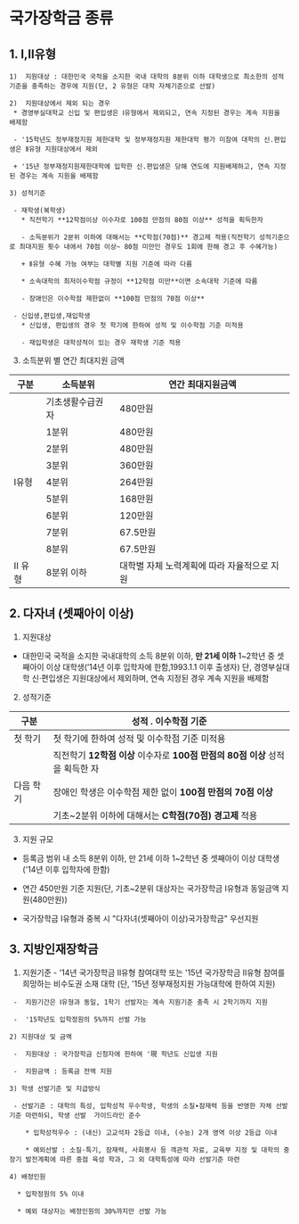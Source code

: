 # 국가장학금 종류

## 1. Ⅰ,Ⅱ유형
    1)  지원대상 : 대한민국 국적을 소지한 국내 대학의 8분위 이하 대학생으로 최소한의 성적기준을 충족하는 경우에 지원(단, 2 유형은 대학 자체기준으로 선발)

    2)  지원대상에서 제외 되는 경우
     * 경영부실대학교 신입 및 편입생은 Ⅰ유형에서 제외되고, 연속 지정된 경우는 계속 지원을 배제함

     - '15학년도 정부재정지원 제한대학 및 정부재정지원 제한대학 평가 미참여 대학의 신.편입생은 Ⅱ유형 지원대상에서 제외
 
     + '15년 정부재정지원제한대학에 입학한 신.편입생은 당해 연도에 지원배제하고, 연속 지정된 경우는 계속 지원을 배제함
 
    3) 성적기준
 
     - 재학생(복학생)
       * 직전학기 **12학점이상 이수자로 100점 만점의 80점 이상** 성적을 획득한자
 
       - 소득분위가 2분위 이하에 대해서는 **C학점(70점)** 경고제 적용(직전학기 성적기준으로 최대지원 횟수 내에서 70점 이상~ 80점 미만인 경우도 1회에 한해 경고 후 수혜가능)   
  
       + Ⅱ유형 수혜 가능 여부는 대학별 지원 기준에 따라 다름

       * 소속대학의 최저이수학점 규정이 **12학점 미만**이면 소속대학 기준에 따름

       - 장애인은 이수학점 제한없이 **100점 만점의 70점 이상**

     - 신입생,편입생,재입학생
       * 신입생, 편입생의 경우 첫 학기에 한하여 성적 및 이수학점 기준 미적용

       - 재입학생은 대학성적이 있는 경우 재학생 기준 적용

  3) 소득분위 별 연간 최대지원 금액

  구분     | 소득분위         | 연간 최대지원금액 |
  -------- |----------------- |------------------ |
           | 기초생활수급권자 | 480만원		  |     
	   |       1분위      |	480만원		  | 
	   |	   2분위      | 480만원		  |
           |       3분위      |	360만원		  |		
  Ⅰ유형   |       4분위      |	264만원	 	  |	
           |       5분위      | 168만원		  |
           |       6분위      | 120만원		  |
	   |	   7분위      | 67.5만원	  |
           |       8분위      | 67.5만원	  |
  Ⅱ 유형   | 8분위 이하       | 대학별 자체 노력계획에 따라 자율적으로 지원 |

## 2. 다자녀 (셋째아이 이상)

1) 지원대상
  - 대한민국 국적을 소지한 국내대학의 소득 8분위 이하, **만 21세 이하** 1~2학년 중 셋째아이 이상 대학생(’14년 이후        입학자에 한함,1993.1.1 이후 출생자) 단, 경영부실대학  신·편입생은 지원대상에서 제외하며, 연속 지정된 경우 계속        지원을 배제함
  
2) 성적기준

| 구분 | 성적 . 이수학점 기준 |
|----- |--------------------- |
| 첫 학기 | 첫 학기에 한하여 성적 및 이수학점 기준 미적용
|          | 직전학기 **12학점 이상** 이수자로 **100점 만점의 80점 이상** 성적을 획득한 자 |
| 다음 학기| 장애인 학생은 이수학점 제한 없이 **100점 만점의 70점 이상** |
|          | 기초~2분위 이하에 대해서는 **C학점(70점) 경고제** 적용 |

3) 지원 규모
  
  - 등록금 범위 내 소득 8분위 이하, 만 21세 이하 1~2학년 중 셋째아이 이상 대학생 ('14년 이후 입학자에 한함)

  - 연간 450만원 기준 지원(단, 기초~2분위 대상자는 국가장학금 Ⅰ유형과 동일금액 지원(480만원))
  
  - 국가장학금 Ⅰ유형과 중복 시 "다자녀(셋째아이 이상)국가장학금" 우선지원
   
## 3. 지방인재장학금

   1) 지원기준
     -  '14년 국가장학금 Ⅱ유형 참여대학 또는 '15년 국가장학금 Ⅱ유형 참여를 희망하는 비수도권 소재 대학
        (단, '15년 정부재정지원 가능대학에 한하여 지원)
        
     -  지원기간은 Ⅰ유형과 동일, 1학기 선발자는 계속 지원기준 충족 시 2학기까지 지원
     
     -  '15학년도 입학정원의 5%까지 선발 가능
     
    2) 지원대상 및 금액
     
     -  지원대상 : 국가장학금 신청자에 한하여 '現 학년도 신입생 지원
     
     -  지원금액 : 등록금 전액 지원
     
    3) 학생 선발기준 및 지급방식
    
     - 선발기준 : 대학의 특성, 입학성적 우수학생, 학생의 소질∙잠재력 등을 반영한 자체 선발 기준 마련하되, 학생 선발  가이드라인 준수
     
        * 입학성적우수 : (내신) 고교석차 2등급 이내, (수능) 2개 영역 이상 2등급 이내
        
        * 예외선발 : 소질·특기, 잠재력, 사회봉사 등 객관적 자료, 교육부 지정 및 대학의 중장기 발전계획에 따른 중점 육성 학과, 그 외 대학특성에 따라 선발기준 마련
        
    4) 배정인원
      
      * 입학정원의 5% 이내
      
      * 예외 대상자는 배정인원의 30%까지만 선발 가능
